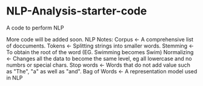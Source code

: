 # NLP-Analysis-starter-code
A code to perform NLP 

More code will be added soon.
NLP Notes: 
Corpus <- A comprehensive list of doccuments.
Tokens <- Splitting strings into smaller words.
Stemming <- To obtain the root of the word (EG. Swimming becomes Swim)
Normalizing <- Changes all the data to become the same level, eg all lowercase and no numbrs or special chars.
Stop words <- Words that do not add value such as "The", "a" as well as "and".
Bag of Words <- A representation model used in NLP
